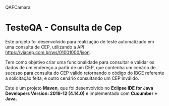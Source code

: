 QAFCamara

# TesteQA - Consulta de Cep

Este projeto foi desenvolvido para realização de teste automatizado em uma consulta de CEP, utilizando a API https://viacep.com.br/ws/01001000/json.

Tem como objetivo criar uma funcionalidade para consultar e validar os dados de um endereço a partir de um CEP, que contenha um cenário de sucesso para consulta do CEP válido retornando o código do IBGE referente a solicitação feita, e outro cenário consultando um CEP inválido.

Este é um projeto **Maven**, que foi desenvolvido no **Eclipse IDE for Java Developers Version: 2019-12 (4.14.0)** e implementado com **Cucumber + Java.**

  
# 
